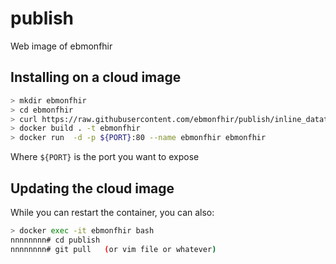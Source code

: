# publish
Web image of ebmonfhir

## Installing on a cloud image
```bash
> mkdir ebmonfhir
> cd ebmonfhir
> curl https://raw.githubusercontent.com/ebmonfhir/publish/inline_datatypes/Docker/Dockerfile > Dockerfile
> docker build . -t ebmonfhir
> docker run  -d -p ${PORT}:80 --name ebmonfhir ebmonfhir
```

Where `${PORT}` is the port you want to expose

## Updating the cloud image
While you can restart the container, you can also:
```bash
> docker exec -it ebmonfhir bash
nnnnnnnn# cd publish
nnnnnnnn# git pull   (or vim file or whatever)
